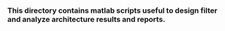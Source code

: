 ### This directory contains matlab scripts useful to design filter and analyze architecture results and reports.
